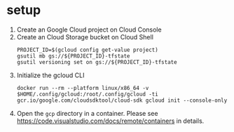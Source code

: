 # setup

1. Create an Google Cloud project on Cloud Console
2. Create an Cloud Storage bucket on Cloud Shell
    ```
    PROJECT_ID=$(gcloud config get-value project)
    gsutil mb gs://${PROJECT_ID}-tfstate
    gsutil versioning set on gs://${PROJECT_ID}-tfstate
    ```
3. Initialize the gcloud CLI
    ```
    docker run --rm --platform linux/x86_64 -v $HOME/.config/gcloud:/root/.config/gcloud -ti gcr.io/google.com/cloudsdktool/cloud-sdk gcloud init --console-only
    ```
4. Open the `gcp` directory in a container. Please see https://code.visualstudio.com/docs/remote/containers in details.
